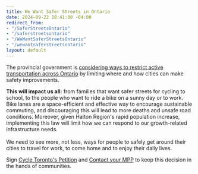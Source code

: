 ```yaml
---
title: We Want Safer Streets in Ontario
date: 2024-09-22 18:41:00 -04:00
redirect_from:
- "/SaferStreetsOntario"
- "/saferstreetsontario"
- "/WeWantSaferStreetsOntario"
- "/wewantsaferstreetsontario"
layout: default
---
```


The provincial government is [considering ways to restrict active transportation across Ontario](https://globalnews.ca/news/10765855/ontario-legislation-restrict-bike-lanes-city-streets/) by limiting where and how cities can make safety improvements. 

**This will impact us all:** from families that want safer streets for cycling to school, to the people who want to ride a bike on a sunny day or to work. Bike lanes are a space-efficient and effective way to encourage sustainable commuting, and discouraging this will lead to more deaths and unsafe road conditions. Moreover, given Halton Region's rapid population increase, implementing this law will limit how we can respond to our growth-related infrastructure needs. \
\
We need to see more, not less, ways for people to safely get around their cities to travel for work, to come home and to enjoy their daily lives.

Sign [Cycle Toronto's Petition](https://www.cycleto.ca/ilovebikelanes) and [Contact your MPP](https://www.ola.org/en/members/current#views-exposed-form-current-members-current-members-grid) to keep this decision in the hands of communities. 